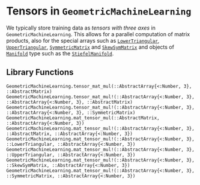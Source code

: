# Tensors in `GeometricMachineLearning`

We typically store training data as *tensors with three axes* in `GeometricMachineLearning`. This allows for a parallel computation of matrix products, also for the special arrays such as [`LowerTriangular`](@ref), [`UpperTriangular`](@ref), [`SymmetricMatrix`](@ref) and [`SkewSymMatrix`](@ref) and objects of [`Manifold`](@ref) type such as the [`StiefelManifold`](@ref). 

## Library Functions

```@docs
GeometricMachineLearning.tensor_mat_mul(::AbstractArray{<:Number, 3}, ::AbstractMatrix)
GeometricMachineLearning.tensor_mat_mul!(::AbstractArray{<:Number, 3}, ::AbstractArray{<:Number, 3}, ::AbstractMatrix)
GeometricMachineLearning.tensor_mat_mul!(::AbstractArray{<:Number, 3}, ::AbstractArray{<:Number, 3}, ::SymmetricMatrix)
GeometricMachineLearning.mat_tensor_mul(::AbstractMatrix, ::AbstractArray{<:Number, 3})
GeometricMachineLearning.mat_tensor_mul!(::AbstractArray{<:Number, 3}, ::AbstractMatrix, ::AbstractArray{<:Number, 3})
GeometricMachineLearning.mat_tensor_mul!(::AbstractArray{<:Number, 3}, ::LowerTriangular, ::AbstractArray{<:Number, 3})
GeometricMachineLearning.mat_tensor_mul!(::AbstractArray{<:Number, 3}, ::UpperTriangular, ::AbstractArray{<:Number, 3})
GeometricMachineLearning.mat_tensor_mul!(::AbstractArray{<:Number, 3}, ::SkewSymMatrix, ::AbstractArray{<:Number, 3})
GeometricMachineLearning.mat_tensor_mul!(::AbstractArray{<:Number, 3}, ::SymmetricMatrix, ::AbstractArray{<:Number, 3})
```